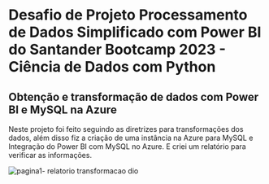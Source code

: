 # Desafio de Projeto Processamento de Dados Simplificado com Power BI do Santander Bootcamp 2023 - Ciência de Dados com Python 
## Obtenção e transformação de dados com Power BI e MySQL na Azure

Neste projeto foi feito seguindo as diretrizes para transformações dos dados, além disso fiz a criação de uma instância na Azure para MySQL e Integração do Power BI com MySQL no Azure. E criei um relatório para verificar as informações.

![pagina1- relatorio transformacao dio](https://github.com/soomanbrito/desafio_transformando_dio/assets/78926753/d2d4da67-9549-439f-ad75-d60c99101d53)
